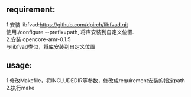 requirement:
-------------------------
1.安装 libfvad:https://github.com/dpirch/libfvad.git<br>
使用./configure --prefix=path, 将库安装到自定义位置. <br>
2.安装 opencore-amr-0.1.5<br>
与libfvad类似，将库安装到自定义位置<br>

usage:
-------------------------
1.修改Makefile，将INCLUDEDIR等参数，修改成requirement安装的指定path<br>
2.执行make
